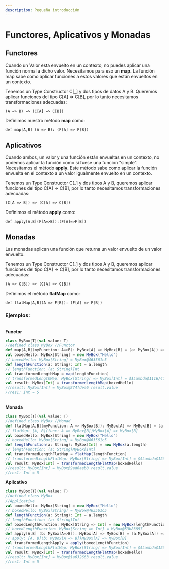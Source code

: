 ```yaml
---
description: Pequeña introducción
---
```


# Functores, Aplicativos y Monadas

## Functores <a href="#functors-applicativesandmonads-functors" id="functors-applicativesandmonads-functors"></a>

Cuando un Valor esta envuelto en un contexto, no puedes aplicar una función normal a dicho valor. Necesitamos para eso un **map.** La función map sabe como aplicar funciones a estos valores que están envueltos en un contexto.

Tenemos un Type Constructor C\[\_] y dos tipos de datos A y B. Queremos aplicar funciones del tipo C\[A] => C\[B], por lo tanto necesitamos transformaciones adecuadas:

```
(A => B) => (C[A] => C[B])
```

Definimos nuestro método **map** como:

```
def map[A,B] (A => B): (F[A] => F[B])
```

## Aplicativos <a href="#functors-applicativesandmonads-applicatives" id="functors-applicativesandmonads-applicatives"></a>

Cuando ambos, un valor y una función están envueltas en un contexto, no podemos aplicar la función como si fuese una función "simple". Necesitamos el método **apply.** Este método sabe como aplicar la función envuelta en el contexto a un valor igualmente envuelto en un contexto.

Tenemos un Type Constructor C\[\_]  y dos tipos A y B, queremos aplicar funciones del tipo C\[A] => C\[B], por lo tanto necesitamos transformaciones adecuadas:&#x20;

```
(C[A => B]) => (C[A] => C[B])
```

Definimos el método **apply** como:

```
def apply[A,B](F[A=>B]):(F[A]=>F[B])
```

## Monadas <a href="#functors-applicativesandmonads-monads" id="functors-applicativesandmonads-monads"></a>

Las monadas aplican una función que returna un valor envuelto de un valor envuelto.

Tenemos un Type Constructor C\[\_]  y dos tipos A y B, queremos aplicar funciones del tipo C\[A] => C\[B], por lo tanto necesitamos transformaciones adecuadas:&#x20;

```
(A => C[B]) => (C[A] => C[B])
```

Definimos el método **flatMap** como:

```
def flatMap[A,B](A => F[B]): (F[A] => F[B])
```

### Ejemplos: <a href="#functors-applicativesandmonads-example" id="functors-applicativesandmonads-example"></a>

\
**Functor**

```scala
class MyBox[T](val value: T) 
//defined class MyBox //Functor 
def map[A,B](myFunction: A=>B): MyBox[A] => MyBox[B] = (a: MyBox[A]) => new MyBox(myFunction(a.value))// map: [A, B](rawfunc: A => B)MyBox[A] => MyBox[B] 
val boxedHello: MyBox[String] = new MyBox("Hello")
// boxedHello: MyBox[String] = MyBox@463561c5 
def lengthFunction(a: String): Int = a.length
// lengthFunction: (a: String)Int 
val transformedLengthMap = map(lengthFunction)
// transformedLengthMap: MyBox[String] => MyBox[Int] = $$Lambda$1116/417621837@f245bdd 
val result: MyBox[Int] = transformedLengthMap(boxedHello)
//result: MyBox[Int] = MyBox@274fdea6 result.value
//res1: Int = 5
```

\
**Monada**

```scala
class MyBox[T](val value: T) 
//defined class MyBox //Monad 
def flatMap[A,B](myFunction: A => MyBox[B]): MyBox[A] => MyBox[B] = (a: MyBox[A]) => myFunction(a.value)
// flatMap: [A, B](func: A => MyBox[B])MyBox[A] => MyBox[B] 
val boxedHello: MyBox[String] = new MyBox("Hello")
// boxedHello: MyBox[String] = MyBox@463561c5 
def lengthFunction(a: String): MyBox[Int] = new MyBox(a.length)
// lengthFunction: (a: String)MyBox[Int] 
val transformedLengthFlatMap = flatMap(lengthFunction)
// transformedLengthFlatMap: MyBox[String] => MyBox[Int] = $$Lambda$1268/1217517351@550574cb 
val result: MyBox[Int] = transformedLengthFlatMap(boxedHello)
//result: MyBox[Int] = MyBox@2ad6aeb8 result.value
//res1: Int = 5
```

**Aplicativo**

```scala
class MyBox[T](val value: T) 
//defined class MyBox 
//Applicative 
val boxedHello: MyBox[String] = new MyBox("Hello")
// boxedHello: MyBox[String] = MyBox@463561c5 
def lengthFunction(a: String): Int = a.length
// lengthFunction: (a: String)Int 
def boxedLengthFunction: MyBox[String => Int] = new MyBox(lengthFunction _)
// boxedLengthFunction: MyBox[String => Int] = MyBox@53b83897 
def apply[A,B] (b: MyBox[A=>B]): MyBox[A] => MyBox[B] = (a:MyBox[A]) => new MyBox(b.value(a.value))
// apply: [A, B](b: MyBox[A => B])MyBox[A] => MyBox[B] 
val transformedLengthApply = apply(boxedLengthFunction)
// transformedLengthFlatMap: MyBox[String] => MyBox[Int] = $$Lambda$1268/1217517351@550574cb 
val result: MyBox[Int] = transformedLengthFlatMap(boxedHello)
//result: MyBox[Int] = MyBox@1a632663 result.value
//res1: Int = 5
```
